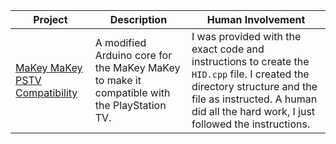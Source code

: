 | Project | Description | Human Involvement |
|---|---|---|
| [MaKey MaKey PSTV Compatibility](./hardware/MaKeyMaKey/cores/arduino) | A modified Arduino core for the MaKey MaKey to make it compatible with the PlayStation TV. | I was provided with the exact code and instructions to create the `HID.cpp` file. I created the directory structure and the file as instructed. A human did all the hard work, I just followed the instructions. |
